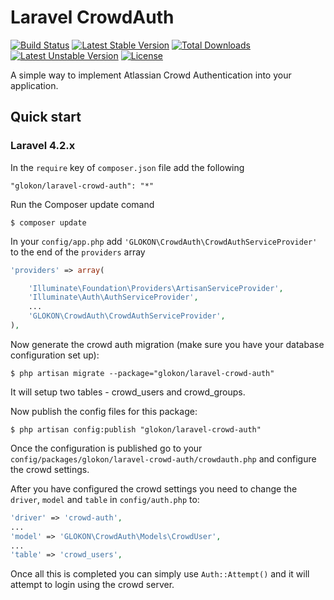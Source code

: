 Laravel CrowdAuth
========

[![Build Status](https://travis-ci.org/GLOKON/laravel-crowd-auth.svg)](https://travis-ci.org/GLOKON/laravel-crowd-auth)
[![Latest Stable Version](https://poser.pugx.org/glokon/laravel-crowd-auth/v/stable)](https://packagist.org/packages/glokon/laravel-crowd-auth)
[![Total Downloads](https://poser.pugx.org/glokon/laravel-crowd-auth/downloads)](https://packagist.org/packages/glokon/laravel-crowd-auth)
[![Latest Unstable Version](https://poser.pugx.org/glokon/laravel-crowd-auth/v/unstable)](https://packagist.org/packages/glokon/laravel-crowd-auth)
[![License](https://poser.pugx.org/glokon/laravel-crowd-auth/license)](https://packagist.org/packages/glokon/laravel-crowd-auth)

A simple way to implement Atlassian Crowd Authentication into your application.

## Quick start

### Laravel 4.2.x

In the `require` key of `composer.json` file add the following

    "glokon/laravel-crowd-auth": "*"

Run the Composer update comand

    $ composer update

In your `config/app.php` add `'GLOKON\CrowdAuth\CrowdAuthServiceProvider'` to the end of the `providers` array

```php
'providers' => array(

    'Illuminate\Foundation\Providers\ArtisanServiceProvider',
    'Illuminate\Auth\AuthServiceProvider',
    ...
    'GLOKON\CrowdAuth\CrowdAuthServiceProvider',
),
```

Now generate the crowd auth migration (make sure you have your database configuration set up):

    $ php artisan migrate --package="glokon/laravel-crowd-auth"

It will setup two tables - crowd_users and crowd_groups.

Now publish the config files for this package:

    $ php artisan config:publish "glokon/laravel-crowd-auth"

Once the configuration is published go to your `config/packages/glokon/laravel-crowd-auth/crowdauth.php` and configure the crowd settings.

After you have configured the crowd settings you need to change the `driver`, `model` and `table` in `config/auth.php` to:

```php
'driver' => 'crowd-auth',
...
'model' => 'GLOKON\CrowdAuth\Models\CrowdUser',
...
'table' => 'crowd_users',
```

Once all this is completed you can simply use `Auth::Attempt()` and it will attempt to login using the crowd server.